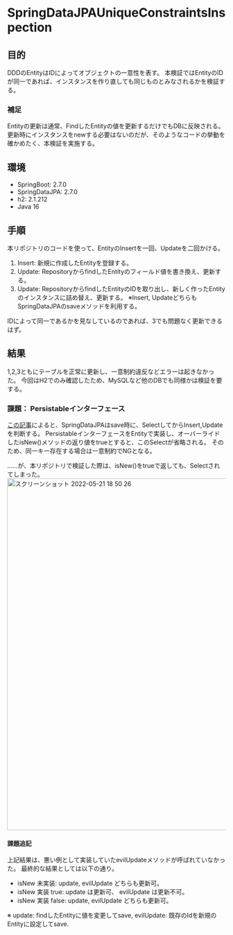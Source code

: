 # SpringDataJPAUniqueConstraintsInspection

## 目的

DDDのEntityはIDによってオブジェクトの一意性を表す。
本検証ではEntityのIDが同一であれば、インスタンスを作り直しても同じものとみなされるかを検証する。

### 補足

Entityの更新は通常、FindしたEntityの値を更新するだけでもDBに反映される。
更新時にインスタンスをnewする必要はないのだが、そのようなコードの挙動を確かめたく、本検証を実施する。

## 環境

* SpringBoot: 2.7.0
* SpringDataJPA: 2.7.0
* h2: 2.1.212
* Java 16

## 手順

本リポジトリのコードを使って、EntityのInsertを一回、Updateを二回かける。
1. Insert: 新規に作成したEntityを登録する。
2. Update: RepositoryからfindしたEntityのフィールド値を書き換え、更新する。
3. Update: RepositoryからfindしたEntityのIDを取り出し、新しく作ったEntityのインスタンスに詰め替え、更新する。
※Insert, UpdateどちらもSpringDataJPAのsaveメソッドを利用する。

IDによって同一であるかを見なしているのであれば、3でも問題なく更新できるはず。

## 結果

1,2,3ともにテーブルを正常に更新し、一意制約違反などエラーは起きなかった。
今回はH2でのみ確認したため、MySQLなど他のDBでも同様かは検証を要する。

### 課題： Persistableインターフェース

[この記事](https://hosochin.com/2020/08/16/post-589/)によると、SpringDataJPAはsave時に、SelectしてからInsert,Updateを判断する。
PersistableインターフェースをEntityで実装し、オーバーライドしたisNew()メソッドの返り値をtrueとすると、このSelectが省略される。
そのため、同一キー存在する場合は一意制約でNGとなる。

……が、本リポジトリで検証した際は、isNew()をtrueで返しても、Selectされてしまった。
<img width="812" alt="スクリーンショット 2022-05-21 18 50 26" src="https://user-images.githubusercontent.com/1913126/169647521-75d7f613-df0f-4c25-8e0f-6a93afb81d94.png">

#### 課題追記

上記結果は、悪い例として実装していたevilUpdateメソッドが呼ばれていなかった。
最終的な結果としては以下の通り。
* isNew 未実装: update, evilUpdate どちらも更新可。
* isNew 実装 true: update は更新可、 evilUpdate は更新不可。
* isNew 実装 false: update, evilUpdate どちらも更新可。

※ update: findしたEntityに値を変更してsave, evilUpdate: 既存のIdを新規のEntityに設定してsave.

